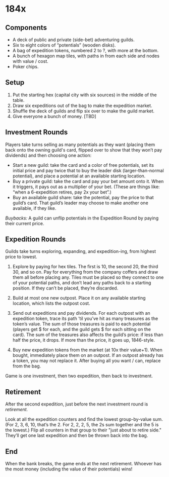 # 184x

## Components
- A deck of public and private (side-bet) adventuring guilds.
- Six to eight colors of “potentials” (wooden disks).
- A bag of expedition tokens, numbered 2 to ?, with more at the bottom.
- A bunch of hexagon map tiles, with paths in from each side and nodes with value / cost.
- Poker chips.

## Setup
1. Put the starting hex (capital city with six sources) in the middle of the table.
2. Draw six expeditions out of the bag to make the expedition market.
3. Shuffle the deck of guilds and flip six over to make the guild market.
4. Give everyone a bunch of money. [TBD]

## Investment Rounds
Players take turns selling as many potentials as they want (placing them back onto the owning guild's card, flipped over to show that they won’t pay dividends) and then choosing one action:

- Start a new guild: take the card and a color of free potentials, set its
	initial price and pay twice that to buy the leader disk (larger-than-normal
	potential), and place a potential at an available starting location.
- Buy a private guild: take the card and pay your bet amount onto it. When it
	triggers, it pays out as a multiplier of your bet. (These are things like:
	“when a 6-expedition retires, pay 2x your bet”.)
- Buy an available guild share: take the potential, pay the price to that
	guild’s card. That guild’s leader may choose to make another one available,
	if they like.

*Buybacks:* A guild can unflip potentials in the Expedition Round by paying their current price.

## Expedition Rounds
Guilds take turns exploring, expanding, and expedition-ing, from highest price to lowest.

1. Explore by paying for hex tiles. The first is 10, the second 20, the third
	 30, and so on. Pay for everything from the company coffers and draw them all
	 before placing any. Tiles must be placed so they connect to one of your
	 potential paths, and don’t lead any paths back to a starting position. If
	 they can’t be placed, they’re discarded.

2. Build at most one new outpost. Place it on any available starting location,
	 which lists the outpost cost.

3. Send out expeditions and pay dividends. For each outpost with an expedition
	 token, trace its path ’til you’ve hit as many treasures as the token’s
	 value. The sum of those treasures is paid to each potential (players get $
	 for each, and the guild gets $ for each sitting on the card). The sum of the
	 treasures also affects the guild’s price: if less than half the price, it
	 drops. If more than the price, it goes up, 1846-style.

4. Buy new expedition tokens from the market (at 10x their value+1). When
	 bought, immediately place them on an outpost. If an outpost already has a
	 token, you may not replace it. After buying all you want / can, replace from
	 the bag.

Game is one investment, then two expedition, then back to investment.

## Retirement
After the second expedition, just before the next investment round is *retirement.*

Look at all the expedition counters and find the lowest group-by-value sum.
(For 2, 3, 6, 10, that’s the 2. For 2, 2, 2, 5, the 2s sum together and the 5
is the lowest.) Flip all counters in that group to their "just about to retire
side." They’ll get one last expedition and then be thrown back into the bag.

## End
When the bank breaks, the game ends at the next retirement. Whoever has the
most money (including the value of their potentials) wins!
